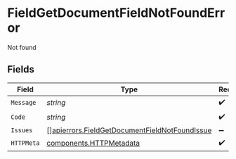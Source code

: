 # FieldGetDocumentFieldNotFoundError

Not found


## Fields

| Field                                                                                                          | Type                                                                                                           | Required                                                                                                       | Description                                                                                                    |
| -------------------------------------------------------------------------------------------------------------- | -------------------------------------------------------------------------------------------------------------- | -------------------------------------------------------------------------------------------------------------- | -------------------------------------------------------------------------------------------------------------- |
| `Message`                                                                                                      | *string*                                                                                                       | :heavy_check_mark:                                                                                             | N/A                                                                                                            |
| `Code`                                                                                                         | *string*                                                                                                       | :heavy_check_mark:                                                                                             | N/A                                                                                                            |
| `Issues`                                                                                                       | [][apierrors.FieldGetDocumentFieldNotFoundIssue](../../models/apierrors/fieldgetdocumentfieldnotfoundissue.md) | :heavy_minus_sign:                                                                                             | N/A                                                                                                            |
| `HTTPMeta`                                                                                                     | [components.HTTPMetadata](../../models/components/httpmetadata.md)                                             | :heavy_check_mark:                                                                                             | N/A                                                                                                            |